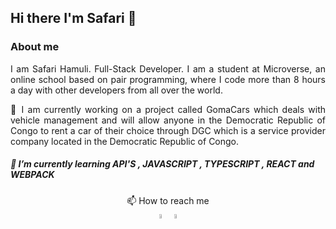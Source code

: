 ## Hi there I'm Safari 👋

 ### About me <br />
<p align="justify">
  I am Safari Hamuli. Full-Stack Developer. I am a student at Microverse, an online school based on pair programming, where I code more than 8 hours a day with other developers from all over the world.
</p>
<p align="justify">
  🔭 I am currently working on a project called GomaCars which deals with vehicle management and will allow anyone in the Democratic Republic of Congo to rent a car of their choice through DGC which is a service provider company located in the Democratic Republic of Congo.

##### 🌱 I’m currently learning  API'S , JAVASCRIPT , TYPESCRIPT , REACT and WEBPACK
 
<p align="center">
  📫 How to reach me<br/>
  <a href = "https://www.linkedin.com/in/daniel-safari-a01744251"><img alt="Light" src="https://img.icons8.com/color/512/linkedin.png" width="4%"></a>
 <a href = "https://twitter.com/DanielSafari143"><img alt="Light" src="https://img.icons8.com/color/512/twitter--v1.png" width="4%"></a>
</p>
 
<!--
**danielsafari143/danielsafari143** is a ✨ _special_ ✨ repository because its `README.md` (this file) appears on your GitHub profile.



- 👯 I’m looking to collaborate on ...
- 🤔 I’m looking for help with ...
- 💬 Ask me about ...
- 😄 Pronouns: ...
- ⚡ Fun fact: ...
-->
